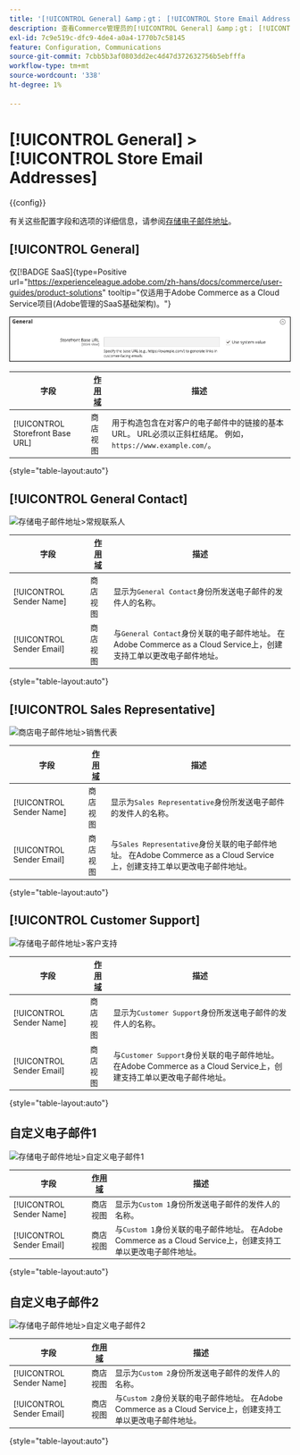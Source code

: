 ```yaml
---
title: '[!UICONTROL General] &amp；gt； [!UICONTROL Store Email Addresses]'
description: 查看Commerce管理员的[!UICONTROL General] &amp；gt； [!UICONTROL Store Email Addresses]页面上的配置设置。
exl-id: 7c9e519c-dfc9-4de4-a0a4-1770b7c58145
feature: Configuration, Communications
source-git-commit: 7cbb5b3af0803dd2ec4d47d372632756b5ebfffa
workflow-type: tm+mt
source-wordcount: '338'
ht-degree: 1%

---
```


# [!UICONTROL General] > [!UICONTROL Store Email Addresses]

{{config}}

有关这些配置字段和选项的详细信息，请参阅[存储电子邮件地址](../../getting-started/store-details.md#store-email-addresses)。

## [!UICONTROL General]

仅[!BADGE SaaS]{type=Positive url="https://experienceleague.adobe.com/zh-hans/docs/commerce/user-guides/product-solutions" tooltip="仅适用于Adobe Commerce as a Cloud Service项目(Adobe管理的SaaS基础架构)。"}

![存储电子邮件地址>常规联系人](./assets/store-email-addresses-general-general.png)<!-- zoom -->

| 字段 | [作用域](../../getting-started/websites-stores-views.md#scope-settings) | 描述 |
|--- |--- |--- |
| [!UICONTROL Storefront Base URL] | 商店视图 | 用于构造包含在对客户的电子邮件中的链接的基本URL。 URL必须以正斜杠结尾。 例如，`https://www.example.com/`。 |

{style="table-layout:auto"}

## [!UICONTROL General Contact]

![存储电子邮件地址>常规联系人](./assets/store-email-addresses-general-contact.png)<!-- zoom -->

| 字段 | [作用域](../../getting-started/websites-stores-views.md#scope-settings) | 描述 |
|--- |--- |--- |
| [!UICONTROL Sender Name] | 商店视图 | 显示为`General Contact`身份所发送电子邮件的发件人的名称。 |
| [!UICONTROL Sender Email] | 商店视图 | 与`General Contact`身份关联的电子邮件地址。 在Adobe Commerce as a Cloud Service上，创建支持工单以更改电子邮件地址。 |

{style="table-layout:auto"}

## [!UICONTROL Sales Representative]

![商店电子邮件地址>销售代表](./assets/store-email-addresses-sales-rep.png)<!-- zoom -->

| 字段 | [作用域](../../getting-started/websites-stores-views.md#scope-settings) | 描述 |
|--- |--- |--- |
| [!UICONTROL Sender Name] | 商店视图 | 显示为`Sales Representative`身份所发送电子邮件的发件人的名称。 |
| [!UICONTROL Sender Email] | 商店视图 | 与`Sales Representative`身份关联的电子邮件地址。  在Adobe Commerce as a Cloud Service上，创建支持工单以更改电子邮件地址。 |

{style="table-layout:auto"}

## [!UICONTROL Customer Support]

![存储电子邮件地址>客户支持](./assets/store-email-addresses-customer-support.png)<!-- zoom -->

| 字段 | [作用域](../../getting-started/websites-stores-views.md#scope-settings) | 描述 |
|--- |--- |--- |
| [!UICONTROL Sender Name] | 商店视图 | 显示为`Customer Support`身份所发送电子邮件的发件人的名称。 |
| [!UICONTROL Sender Email] | 商店视图 | 与`Customer Support`身份关联的电子邮件地址。  在Adobe Commerce as a Cloud Service上，创建支持工单以更改电子邮件地址。 |

{style="table-layout:auto"}

## 自定义电子邮件1

![存储电子邮件地址>自定义电子邮件1](./assets/store-email-addresses-custom-email1.png)<!-- zoom -->

| 字段 | [作用域](../../getting-started/websites-stores-views.md#scope-settings) | 描述 |
|--- |--- |--- |
| [!UICONTROL Sender Name] | 商店视图 | 显示为`Custom 1`身份所发送电子邮件的发件人的名称。 |
| [!UICONTROL Sender Email] | 商店视图 | 与`Custom 1`身份关联的电子邮件地址。  在Adobe Commerce as a Cloud Service上，创建支持工单以更改电子邮件地址。 |

{style="table-layout:auto"}

## 自定义电子邮件2

![存储电子邮件地址>自定义电子邮件2](./assets/store-email-addresses-custom-email1.png)<!-- zoom -->

| 字段 | [作用域](../../getting-started/websites-stores-views.md#scope-settings) | 描述 |
|--- |--- |--- |
| [!UICONTROL Sender Name] | 商店视图 | 显示为`Custom 2`身份所发送电子邮件的发件人的名称。 |
| [!UICONTROL Sender Email] | 商店视图 | 与`Custom 2`身份关联的电子邮件地址。  在Adobe Commerce as a Cloud Service上，创建支持工单以更改电子邮件地址。 |

{style="table-layout:auto"}
